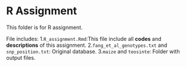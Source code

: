# R Assignment

This folder is for R assignment.

File includes:
1.`R_assignment.Rmd`:This file include all **codes** and **descriptions** of this assignment.
2.`fang_et_al_genotypes.txt` and `snp_position.txt`: Original database.
3.`maize` and `teosinte`: Folder with output files.
